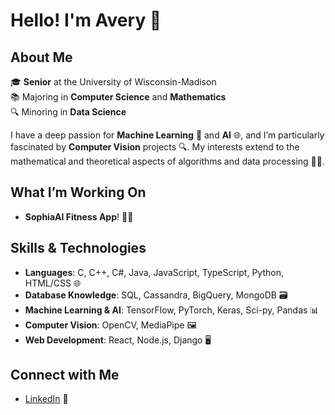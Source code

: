 # Hello! I'm Avery 👋

## About Me

🎓 **Senior** at the University of Wisconsin-Madison  
📚 Majoring in **Computer Science** and **Mathematics**  
🔍 Minoring in **Data Science**

I have a deep passion for **Machine Learning** 🤖 and **AI** 🌐, and I’m particularly fascinated by **Computer Vision** projects 🔍. My interests extend to the mathematical and theoretical aspects of algorithms and data processing 🧠💡.

## What I’m Working On

- **SophiaAI Fitness App**! 💪📱

## Skills & Technologies

- **Languages**: C, C++, C#, Java, JavaScript, TypeScript, Python, HTML/CSS 🌐
- **Database Knowledge**: SQL, Cassandra, BigQuery, MongoDB 🗃️
- **Machine Learning & AI**: TensorFlow, PyTorch, Keras, Sci-py, Pandas 📊
- **Computer Vision**: OpenCV, MediaPipe 🖼️
- **Web Development**: React, Node.js, Django 🖥️

## Connect with Me

- [LinkedIn](www.linkedin.com/in/avery-crane) 🌟

